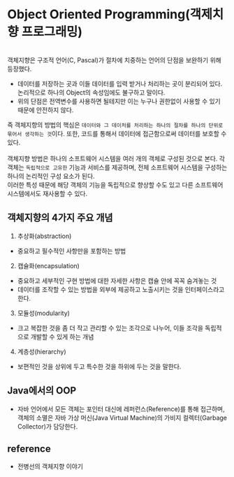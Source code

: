 # Object Oriented Programming(객제치향 프로그래밍) 

<br>
객체지향은 구조적 언어(C, Pascal)가 절차에 치중하는 언어의 단점을 보완하기 위해 등장했다.

- 데이터를 저장하는 곳과 이들 데이터를 입력 받거나 처리하는 곳이 분리되어 있다. 논리적으로 하나의 Object의 속성임에도 불구하고 말이다. 
- 위의 단점은 전역변수를 사용하면 될테지만 이는 누구나 권한없이 사용할 수 있기 때문에 안전하지 않다.

즉 객체지향의 방법의 핵심은 `데이터와 그 데이처를 처리하는 하나의 절차를 하나의 단위로 묶어서 생각하는 것`이다.
또한, 코드를 통해서 데이터에 접근함으로써 데이터를 보호할 수 있다.
<br>
<br>
객체지향 방법은 하나의 소프트웨어 시스템을 여러 개의 객체로 구성된 것으로 본다.
각 객체는 `독립적으로 고유한` 기능과 서비스를 제공하며, 전체 소프트웨어 시스템을 구성하는 하나의 논리적인 구성 요소가 된다.
<br>
이러한 특성 때문에 해당 객체의 기능을 독립적으로 향상할 수도 있고 다른 소프트웨어 시스템에서도 재사용할 수 있다.


## 객체지향의 4가지 주요 개념
1. 추상화(abstraction)
- 중요하고 필수적인 사항만을 포함하는 방법
2. 캡슐화(encapsulation)
- 중요하고 세부적인 구현 방법에 대한 자세한 사항은 캡슐 안에 꼭꼭 숨겨놓는 것
- 데이터를 조작할 수 있는 방법을 외부에 제공하고 노출시키는 것을 인터페이스라고 한다.
3. 모듈성(modularity)
- 크고 복잡한 것을 좀 더 작고 관리할 수 있는 조각으로 나누어, 이들 조각을 독립적으로 개발할 수 있게 하는 개념
4. 계층성(hierarchy)
- 보편적인 것을 상위에 두고 특수한 것을 하위에 두는 것을 말한다.


## Java에서의 OOP

- 자바 언어에서 모든 객체는 포인터 대신에 레퍼런스(Reference)를 통해 접근하며,
객체의 소멸은 자바 가상 머신(Java Virtual Machine)의 가비지 컬렉터(Garbage Collector)가 담당한다.

## reference

- 전병선의 객체지향 이야기
